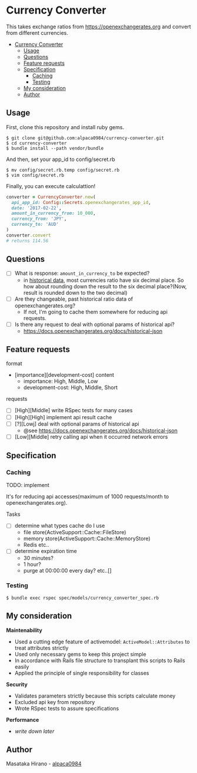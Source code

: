 # Currency Converter

This takes exchange ratios from https://openexchangerates.org and convert from different currencies.

- [Currency Converter](#currency-converter)
  - [Usage](#usage)
  - [Questions](#questions)
  - [Feature requests](#feature-requests)
  - [Specification](#specification)
    - [Caching](#caching)
    - [Testing](#testing)
  - [My consideration](#my-consideration)
  - [Author](#author)

## Usage

First, clone this repository and install ruby gems.
```console
$ git clone git@github.com:alpaca0984/currency-converter.git
$ cd currency-converter
$ bundle install --path vendor/bundle
```

And then, set your app_id to config/secret.rb
```
$ mv config/secret.rb.temp config/secret.rb
$ vim config/secret.rb
```

Finally, you can execute calculattion!
```ruby
converter = CurrencyConverter.new(
  api_app_id: Config::Secrets.openexchangerates_app_id,
  date: '2017-02-22',
  amount_in_currency_from: 10_000,
  currency_from: 'JPY',
  currency_to: 'AUD'
)
converter.convert
# returns 114.56
```

## Questions

- [ ] What is response: `amount_in_currency_to` be expected?
    - in [historical data](https://docs.openexchangerates.org/docs/historical-json), most currencies ratio have six decimal place. So how about rounding down the result to the six decimal place?(Now, result is rounded down to the two decimal)
- [ ] Are they changeable, past historical ratio data of openexchangerates.org?
    - If not, I'm going to cache them somewhere for reducing api requests.
- [ ] Is there any request to deal with optional params of historical api?
    - https://docs.openexchangerates.org/docs/historical-json

## Feature requests

format

- [importance][development-cost] content
    - importance: High, Middle, Low
    - development-cost: High, Middle, Short

requests

- [ ] [High][Middle] write RSpec tests for many cases
- [ ] [High][High] implement api result cache
- [ ] [?][Lowj] deal with optional params of historical api
    - @see https://docs.openexchangerates.org/docs/historical-json
- [ ] [Low][Middle] retry calling api when it occurred network errors

## Specification

### Caching

TODO: implement

It's for reducing api accesses(maximum of 1000 requests/month to openexchangerates.org).

Tasks
- [ ] determine what types cache do I use
    - file store(ActiveSupport::Cache::FileStore)
    - memory store(ActiveSupport::Cache::MemoryStore)
    - Redis etc..
- [ ] determine expiration time
    - 30 minutes?
    - 1 hour?
    - purge at 00:00:00 every day? etc..[]

### Testing

```console
$ bundle exec rspec spec/models/currency_converter_spec.rb
```

## My consideration

__Maintenability__

- Used a cutting edge feature of activemodel: `ActiveModel::Attributes` to treat attributes strictly
- Used only necessary gems to keep this project simple
- In accordance with Rails file structure to transplant this scripts to Rails easily
- Applied the principle of single responsibility for classes

__Security__

- Validates parameters strictly because this scripts calculate money
- Excluded api key from repository
- Wrote RSpec tests to assure specifications

__Performance__

- _write down later_

## Author

Masataka Hirano - [alpaca0984](https://github.com/alpaca0984)
